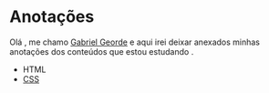 # Anotações 
Olá , me chamo [Gabriel Georde](https://twitter.com/GabrielGeorde) e aqui irei deixar anexados minhas anotações dos conteúdos que estou estudando .

* HTML
* [CSS](Anotações/cssNote.md)
